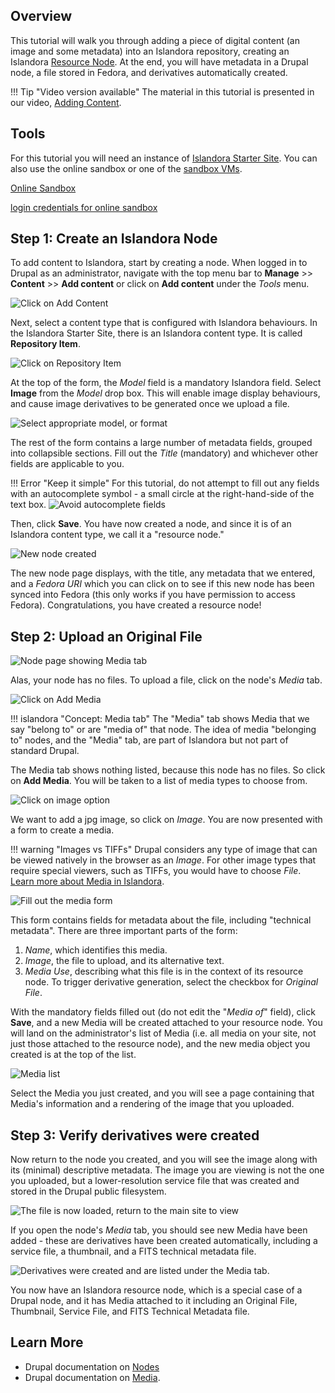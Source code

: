 
## Overview

This tutorial will walk you through adding a piece of digital content (an image and some metadata) into an Islandora repository, creating an Islandora [Resource Node](../user-documentation/content-models.md).
At the end, you will have metadata in a Drupal node, a file stored in Fedora, and derivatives automatically created.

!!! Tip "Video version available"
    The material in this tutorial is presented in our video, [Adding Content](https://youtu.be/G52is7iFkG4).

## Tools

For this tutorial you will need an instance of [Islandora Starter Site](https://github.com/Islandora/islandora-starter-site). You can also use the online sandbox or one of the [sandbox VMs](https://drive.google.com/drive/folders/1rmaIX-Rw5VmCQrkE8_nQTKLX82rVSL0z?usp=sharing).

[Online Sandbox](http://sandbox.islandora.ca)

[login credentials for online sandbox](https://github.com/Islandora/documentation/wiki/Sandbox.Islandora.ca-online-credentials)

## Step 1: Create an Islandora Node

To add content to Islandora, start by creating a node. When logged in to Drupal as an administrator, navigate with the top menu bar to **Manage** >> **Content** >> **Add content** or click on **Add content** under the _Tools_ menu.

![Click on Add Content](../assets/create_node_add_content.png)

Next, select a content type that is configured with Islandora behaviours. In the Islandora Starter Site, there is an Islandora content type. It is called **Repository Item**.

![Click on Repository Item](../assets/create_node_select_repo_item.png)

At the top of the form, the _Model_ field is a mandatory Islandora field. Select **Image** from the _Model_ drop box. This will enable image display behaviours, and cause image derivatives to be generated once we upload a file.

![Select appropriate model, or format](../assets/create_node_select_model.png)


The rest of the form contains a large number of metadata fields, grouped into collapsible sections. Fill out the _Title_ (mandatory) and whichever other fields are applicable to you.

!!! Error "Keep it simple"
    For this tutorial, do not attempt to fill out any fields with an autocomplete symbol - a small circle at the right-hand-side of the text box. ![Avoid autocomplete fields](../assets/create_node_warning_autocomplete.png)
<!-- We should really include creating/adding a name here or in another tutorial!! It's a source of immediate confusion and frustration! -->


Then, click **Save**. You have now created a node, and since it is of an Islandora content type, we call it a "resource node."

![New node created](../assets/create_node_new_node.png)

The new node page displays, with the title, any metadata that we entered, and a _Fedora URI_ which you can click on to see if this new node has been synced into Fedora (this only works if you have permission to access Fedora). Congratulations, you have created a resource node!

## Step 2: Upload an Original File

![Node page showing Media tab](../assets/create_node_click_media.png)

Alas, your node has no files. To upload a file, click on the node's _Media_ tab.

![Click on Add Media](../assets/create_node_add_media.png)

!!! islandora "Concept: Media tab"
    The "Media" tab shows Media that we say "belong to" or are "media of" that node. The idea of media "belonging to" nodes, and the "Media" tab, are part of Islandora but not part of standard Drupal.

The Media tab shows nothing listed, because this node has no files. So click on **Add Media**. You will be taken to a list of media types to choose from.

![Click on image option](../assets/create_node_select_image.png)

We want to add a jpg image, so click on _Image_. You are now presented with a form to create a media.

!!! warning "Images vs TIFFs"
    Drupal considers any type of image that can be viewed natively in the browser as an _Image_.
    For other image types that require special viewers, such as TIFFs, you would have to choose
    _File_. [Learn more about Media in Islandora](../user-documentation/media.md).

![Fill out the media form](../assets/create_node_adding_image.png)


This form contains fields for metadata about the file, including "technical metadata". There are three important
parts of the form:

1. _Name_, which identifies this media.
1. _Image_, the file to upload, and its alternative text.
1. _Media Use_, describing what this file is in the context of its resource node. To trigger derivative
generation, select the checkbox for _Original File_.

With the mandatory fields filled out (do not edit the "_Media of_" field), click **Save**, and a new Media will be created attached to your resource node. You will land on the administrator's list of Media (i.e. all media on your site, not just those attached to the resource node), and the new media object you created is at the top of the list.

![Media list](../assets/create_node_list_media.png)

Select the Media you just created, and you will see a page containing that Media's information and a rendering of the image that you uploaded.

<!-- We should maybe mention that it is living in Fedora? but why doesn't the Fedora URI show up?  -->

<!-- No longer visible since we disable "Standalone media URL", and those fields are not visible in the form.
Scroll down to see metadata below the uploaded image. The _MIME type_, _File size_, _Width_, and _Height_ were automatically populated when the file was uploaded. The value under _Media of_ is a link back to the resource node.

![Media page showing metadata](../assets/create_node_media_metadata.png)
-->

## Step 3: Verify derivatives were created

Now return to the node you created, and you will see the image along with its (minimal) descriptive metadata. The image you are viewing is not the one you uploaded, but a lower-resolution service file that was created and stored in the Drupal public filesystem.

![The file is now loaded, return to the main site to view](../assets/create_node_finished_node.png)
<!-- should increase the amount of descriptive metadata to make this make more sense -->

If you open the node's _Media_ tab, you should see new Media have been added - these are derivatives have been created automatically, including a service file, a thumbnail, and a FITS technical metadata file.

![Derivatives were created and are listed under the Media tab.](../assets/create_node_see_derivatives.png)

You now have an Islandora resource node, which is a special case of a Drupal node, and it has Media attached to it including an Original File, Thumbnail, Service File, and FITS Technical Metadata file.

## Learn More

- Drupal documentation on [Nodes](https://www.drupal.org/docs/7/nodes-content-types-and-fields/about-nodes)
- Drupal documentation on [Media](https://www.drupal.org/docs/8/core/modules/media).
<!-- include Nodes, Media, etc. once they make sense to follow this tutorial. -->
